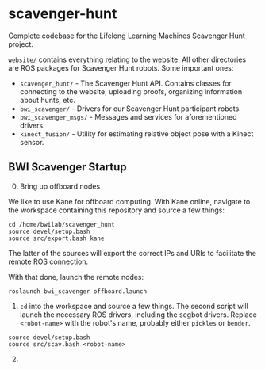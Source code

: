 # scavenger-hunt

Complete codebase for the Lifelong Learning Machines Scavenger Hunt project.

`website/` contains everything relating to the website. All other directories
are ROS packages for Scavenger Hunt robots. Some important ones:

* `scavenger_hunt/` - The Scavenger Hunt API. Contains classes for connecting to
the website, uploading proofs, organizing information about hunts, etc.
* `bwi_scavenger/` - Drivers for our Scavenger Hunt participant robots.
* `bwi_scavenger_msgs/` - Messages and services for aforementioned drivers.
* `kinect_fusion/` - Utility for estimating relative object pose with a Kinect
sensor.

## BWI Scavenger Startup

0. Bring up offboard nodes

We like to use Kane for offboard computing. With Kane online, navigate to the
workspace containing this repository and source a few things:

```
cd /home/bwilab/scavenger_hunt
source devel/setup.bash
source src/export.bash kane
```

The latter of the sources will export the correct IPs and URIs to facilitate the
remote ROS connection.

With that done, launch the remote nodes:

```
roslaunch bwi_scavenger offboard.launch
```

1. `cd` into the workspace and source a few things. The second script will
launch the necessary ROS drivers, including the segbot drivers. Replace
`<robot-name>` with the robot's name, probably either `pickles` or `bender`.

```
source devel/setup.bash
source src/scav.bash <robot-name>
```

2.
